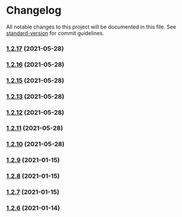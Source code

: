 # Changelog

All notable changes to this project will be documented in this file. See [standard-version](https://github.com/conventional-changelog/standard-version) for commit guidelines.

### [1.2.17](https://github.com/byoskill/byoskill-code-generation/compare/v1.2.16...v1.2.17) (2021-05-28)

### [1.2.16](https://github.com/byoskill/byoskill-code-generation/compare/v1.2.15...v1.2.16) (2021-05-28)

### [1.2.15](https://github.com/byoskill/byoskill-code-generation/compare/v1.2.13...v1.2.15) (2021-05-28)

### [1.2.13](https://github.com/byoskill/byoskill-code-generation/compare/v1.2.12...v1.2.13) (2021-05-28)

### [1.2.12](https://github.com/byoskill/byoskill-code-generation/compare/v1.2.11...v1.2.12) (2021-05-28)

### [1.2.11](https://github.com/byoskill/byoskill-code-generation/compare/v1.2.10...v1.2.11) (2021-05-28)

### [1.2.10](https://github.com/byoskill/byoskill-code-generation/compare/v1.2.9...v1.2.10) (2021-05-28)

### [1.2.9](https://github.com/byoskill/byoskill-code-generation/compare/v1.2.8...v1.2.9) (2021-01-15)

### [1.2.8](https://github.com/byoskill/byoskill-code-generation/compare/v1.2.7...v1.2.8) (2021-01-15)

### [1.2.7](https://github.com/byoskill/byoskill-code-generation/compare/v1.2.6...v1.2.7) (2021-01-15)

### [1.2.6](https://github.com/byoskill/byoskill-code-generation/compare/v1.2.5...v1.2.6) (2021-01-14)
